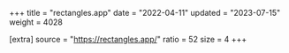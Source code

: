 +++
title = "rectangles.app"
date = "2022-04-11"
updated = "2023-07-15"
weight = 4028

[extra]
source = "https://rectangles.app/"
ratio = 52
size = 4
+++
